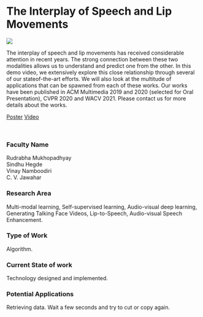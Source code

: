 # The Interplay of Speech and Lip Movements

![](https://i.imgur.com/FClAoHL.png)

The interplay of speech and lip movements has received considerable attention in recent years. The strong connection between these two modalities allows us to understand and predict one from the other. In this demo video, we extensively explore this close relationship through several of our stateof-the-art efforts. We will also look at the multitude of applications that can be spawned from each of these works. Our works have been published in ACM Multimedia 2019 and 2020 (selected for Oral Presentation), CVPR 2020 and WACV 2021. Please contact us for more details about the works.

[Poster](02.%20The%20Interplay%20of%20Speech%20and%20Lip%20Movements.pdf)
[Video](https://youtu.be/EpnCK1hKOQ4)

<br>


### Faculty Name

Rudrabha Mukhopadhyay<br>
Sindhu Hegde<br>
Vinay Namboodiri<br>
C. V. Jawahar


### Research Area

Multi-modal learning, Self-supervised learning, Audio-visual deep learning, Generating Talking Face Videos, Lip-to-Speech, Audio-visual Speech Enhancement.


### Type of Work

Algorithm.


### Current State of work

Technology designed and implemented.


### Potential Applications

Retrieving data. Wait a few seconds and try to cut or copy again.
